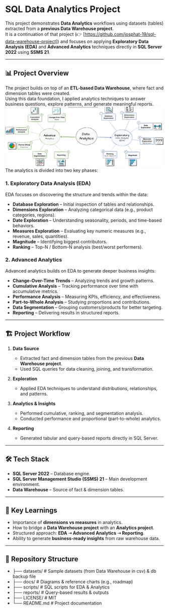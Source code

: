 # SQL Data Analytics Project

This project demonstrates **Data Analytics** workflows using datasets (tables) extracted from a **previous Data Warehouse project**.  
It is a continuation of that project (👉 [https://github.com/josphat-19/sql-data-warehouse-project]) and focuses on applying **Exploratory Data Analysis (EDA)** and **Advanced Analytics** techniques directly in **SQL Server 2022** using **SSMS 21**.

---

## 📊 Project Overview

The project builds on top of an **ETL-based Data Warehouse**, where fact and dimension tables were created.  
Using this data foundation, I applied analytics techniques to answer business questions, explore patterns, and generate meaningful reports.
![Project Overview](docs/Project_Roadmap.png)
The analytics is divided into two key phases:

### 1. Exploratory Data Analysis (EDA)
EDA focuses on discovering the structure and trends within the data:
- **Database Exploration** – Initial inspection of tables and relationships.  
- **Dimensions Exploration** – Analyzing categorical data (e.g., product categories, regions).  
- **Date Exploration** – Understanding seasonality, periods, and time-based behaviors.  
- **Measures Exploration** – Evaluating key numeric measures (e.g., revenue, sales, quantities).  
- **Magnitude** – Identifying biggest contributors.  
- **Ranking** – Top-N / Bottom-N analysis (best/worst performers).

### 2. Advanced Analytics
Advanced analytics builds on EDA to generate deeper business insights:
- **Change-Over-Time Trends** – Analyzing trends and growth patterns.  
- **Cumulative Analysis** – Tracking performance over time with accumulative metrics.  
- **Performance Analysis** – Measuring KPIs, efficiency, and effectiveness.  
- **Part-to-Whole Analysis** – Studying proportions and contributions.  
- **Data Segmentation** – Grouping customers/products for better targeting.  
- **Reporting** – Delivering results in structured reports.  

---

## 🏗️ Project Workflow

1. **Data Source**  
   - Extracted fact and dimension tables from the previous **Data Warehouse project**.  
   - Used SQL queries for data cleaning, joining, and transformation.

2. **Exploration**  
   - Applied EDA techniques to understand distributions, relationships, and patterns.  

3. **Analytics & Insights**  
   - Performed cumulative, ranking, and segmentation analysis.  
   - Conducted performance and proportional (part-to-whole) analytics.  

4. **Reporting**  
   - Generated tabular and query-based reports directly in SQL Server.  

---

## 🛠️ Tech Stack

- **SQL Server 2022** – Database engine.  
- **SQL Server Management Studio (SSMS) 21** – Main development environment.  
- **Data Warehouse** – Source of fact & dimension tables.  

---

## 📌 Key Learnings

- Importance of **dimensions vs measures** in analytics.  
- How to bridge a **Data Warehouse project** with an **Analytics project**.  
- Structured approach: **EDA ➝ Advanced Analytics ➝ Reporting**.  
- Ability to generate **business-ready insights** from raw warehouse data.  

---

## 📂 Repository Structure

- ├── datasets/ # Sample datasets (from Data Warehouse in csv) & db backup file
- ├── docs/ # Diagrams & reference charts (e.g., roadmap)
- ├── scripts/ # SQL scripts for EDA & Analytics
- ├── reports/ # Query-based results & outputs
- ├── LICENSE/ # MIT
- └── README.md # Project documentation
